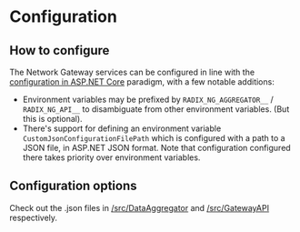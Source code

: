 # Configuration

## How to configure

The Network Gateway services can be configured in line with the [configuration in ASP.NET Core](https://docs.microsoft.com/en-us/aspnet/core/fundamentals/configuration/?view=aspnetcore-6.0) paradigm, with a few notable additions:

* Environment variables may be prefixed by `RADIX_NG_AGGREGATOR__` / `RADIX_NG_API__` to disambiguate from other environment variables. (But this is optional).
* There's support for defining an environment variable `CustomJsonConfigurationFilePath` which is configured with a path to a JSON file, in ASP.NET JSON format.
  Note that configuration configured there takes priority over environment variables.

## Configuration options

Check out the .json files in [/src/DataAggregator](../src/DataAggregator) and [/src/GatewayAPI](../src/GatewayAPI) respectively. 
